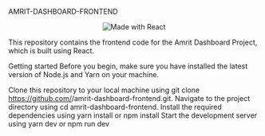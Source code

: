 AMRIT-DASHBOARD-FRONTEND
<p align="center">
  <img src="https://img.shields.io/badge/Made%20with-React-blue.svg" alt="Made with React">
</p>
This repository contains the frontend code for the Amrit Dashboard Project, which is built using React.

Getting started
Before you begin, make sure you have installed the latest version of Node.js and Yarn on your machine.

Clone this repository to your local machine using git clone https://github.com/<YOUR-USERNAME>/amrit-dashboard-frontend.git.
Navigate to the project directory using cd amrit-dashboard-frontend.
Install the required dependencies using yarn install or npm install
Start the development server using yarn dev or npm run dev
